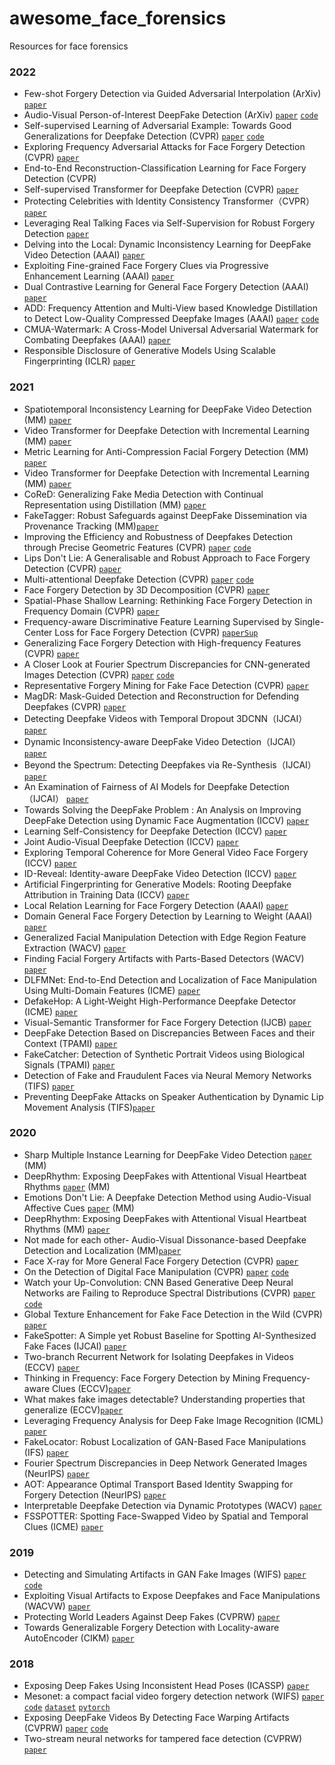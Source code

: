 # awesome_face_forensics
Resources for face forensics


### 2022
- Few-shot Forgery Detection via Guided Adversarial Interpolation (ArXiv) [`paper`](https://arxiv.org/abs/2204.05905)
- Audio-Visual Person-of-Interest DeepFake Detection (ArXiv) [`paper`](https://arxiv.org/abs/2204.03083) [`code`](https://github.com/grip-unina/poi-forensics)
- Self-supervised Learning of Adversarial Example: Towards Good Generalizations for Deepfake Detection (CVPR) [`paper`](https://arxiv.org/abs/2203.12208) [`code`](https://github.com/liangchen527/SLADD)
- Exploring Frequency Adversarial Attacks for Face Forgery Detection (CVPR) [`paper`](https://arxiv.org/abs/2203.15674)
- End-to-End Reconstruction-Classification Learning for Face Forgery Detection (CVPR)
- Self-supervised Transformer for Deepfake Detection (CVPR) [`paper`](https://arxiv.org/abs/2203.01265)
- Protecting Celebrities with Identity Consistency Transformer（CVPR） [`paper`](https://arxiv.org/abs/2203.01318)
- Leveraging Real Talking Faces via Self-Supervision for Robust Forgery Detection [`paper`](https://arxiv.org/abs/2201.07131)
- Delving into the Local: Dynamic Inconsistency Learning for DeepFake Video Detection (AAAI) [`paper`](https://www.aaai.org/AAAI22Papers/AAAI-1978.GuZ.pdf)
- Exploiting Fine-grained Face Forgery Clues via Progressive Enhancement Learning (AAAI) [`paper`](https://arxiv.org/abs/2112.13977)
- Dual Contrastive Learning for General Face Forgery Detection (AAAI) [`paper`](https://arxiv.org/abs/2112.13522)
- ADD: Frequency Attention and Multi-View based Knowledge Distillation to Detect Low-Quality Compressed Deepfake Images (AAAI) [`paper`](https://arxiv.org/abs/2112.03553) [`code`](https://github.com/Leminhbinh0209/ADD)
- CMUA-Watermark: A Cross-Model Universal Adversarial Watermark for Combating Deepfakes (AAAI) [`paper`](https://arxiv.org/abs/2105.10872)
- Responsible Disclosure of Generative Models Using Scalable Fingerprinting (ICLR) [`paper`](https://openreview.net/pdf?id=sOK-zS6WHB)

### 2021
- Spatiotemporal Inconsistency Learning for DeepFake Video Detection (MM) [`paper`](https://arxiv.org/abs/2109.01860)
- Video Transformer for Deepfake Detection with Incremental Learning (MM) [`paper`](https://arxiv.org/abs/2108.05307)
- Metric Learning for Anti-Compression Facial Forgery Detection (MM) [`paper`](https://arxiv.org/abs/2103.08397)
- Video Transformer for Deepfake Detection with Incremental Learning (MM) [`paper`](https://arxiv.org/abs/2108.05307)
- CoReD: Generalizing Fake Media Detection with Continual Representation using Distillation (MM) [`paper`](https://arxiv.org/abs/2107.02408)
- FakeTagger: Robust Safeguards against DeepFake Dissemination via Provenance Tracking (MM)[`paper`](https://dl.acm.org/doi/pdf/10.1145/3474085.3475518)
- Improving the Efficiency and Robustness of Deepfakes Detection through Precise Geometric Features (CVPR) [`paper`](https://arxiv.org/abs/2104.04480) [`code`](https://github.com/frederickszk/LRNet)
- Lips Don't Lie: A Generalisable and Robust Approach to Face Forgery Detection (CVPR) [`paper`](https://arxiv.org/abs/2012.07657) 
- Multi-attentional Deepfake Detection (CVPR)  [`paper`](https://arxiv.org/abs/2103.02406) [`code`](https://github.com/yoctta/multiple-attention)
- Face Forgery Detection by 3D Decomposition (CVPR)  [`paper`](https://arxiv.org/abs/2011.09737)
- Spatial-Phase Shallow Learning: Rethinking Face Forgery Detection in Frequency Domain (CVPR) [`paper`](https://arxiv.org/abs/2103.01856)
- Frequency-aware Discriminative Feature Learning Supervised by Single-Center Loss for Face Forgery Detection (CVPR) [`paper`](https://arxiv.org/abs/2103.09096)[`Sup`](https://openaccess.thecvf.com/content/CVPR2021/supplemental/Li_Frequency-Aware_Discriminative_Feature_CVPR_2021_supplemental.pdf)
- Generalizing Face Forgery Detection with High-frequency Features (CVPR) [`paper`](https://arxiv.org/abs/2103.12376)
- A Closer Look at Fourier Spectrum Discrepancies for CNN-generated Images Detection (CVPR) [`paper`](https://arxiv.org/abs/2103.17195) [`code`](https://github.com/sutd-visual-computing-group/Fourier-Discrepancies-CNN-Detection/)
- Representative Forgery Mining for Fake Face Detection (CVPR) [`paper`](https://openaccess.thecvf.com/content/CVPR2021/papers/Wang_Representative_Forgery_Mining_for_Fake_Face_Detection_CVPR_2021_paper.pdf)
- MagDR: Mask-Guided Detection and Reconstruction for Defending Deepfakes (CVPR) [`paper`](https://openaccess.thecvf.com/content/CVPR2021/papers/Chen_MagDR_Mask-Guided_Detection_and_Reconstruction_for_Defending_Deepfakes_CVPR_2021_paper.pdf)
- Detecting Deepfake Videos with Temporal Dropout 3DCNN（IJCAI）[`paper`](https://www.ijcai.org/proceedings/2021/178)
- Dynamic Inconsistency-aware DeepFake Video Detection（IJCAI） [`paper`](https://www.ijcai.org/proceedings/2021/102)
- Beyond the Spectrum: Detecting Deepfakes via Re-Synthesis（IJCAI） [`paper`](https://arxiv.org/abs/2105.14376)
- An Examination of Fairness of AI Models for Deepfake Detection（IJCAI） [`paper`](https://arxiv.org/abs/2105.00558)
- Towards Solving the DeepFake Problem : An Analysis on Improving DeepFake Detection using Dynamic Face Augmentation (ICCV) [`paper`](https://arxiv.org/abs/2102.09603)
- Learning Self-Consistency for Deepfake Detection (ICCV) [`paper`](https://arxiv.org/abs/2012.09311)
- Joint Audio-Visual Deepfake Detection (ICCV) [`paper`](https://openaccess.thecvf.com/content/ICCV2021/papers/Zhou_Joint_Audio-Visual_Deepfake_Detection_ICCV_2021_paper.pdf)
-  Exploring Temporal Coherence for More General Video Face Forgery (ICCV) [`paper`](https://arxiv.org/abs/2108.06693)
-  ID-Reveal: Identity-aware DeepFake Video Detection (ICCV) [`paper`](https://arxiv.org/abs/2012.02512)
-  Artificial Fingerprinting for Generative Models: Rooting Deepfake Attribution in Training Data (ICCV) [`paper`](https://arxiv.org/abs/2007.08457)
-  Local Relation Learning for Face Forgery Detection (AAAI) [`paper`](https://www.aaai.org/AAAI21Papers/AAAI-1964.ChenS.pdf)
-  Domain General Face Forgery Detection by Learning to Weight (AAAI) [`paper`](https://www.aaai.org/AAAI21Papers/AAAI-589.SunK.pdf)
- Generalized Facial Manipulation Detection with Edge Region Feature Extraction (WACV) [`paper`](https://arxiv.org/abs/2102.01381)
- Finding Facial Forgery Artifacts with Parts-Based Detectors (WACV)  [`paper`](https://arxiv.org/abs/2109.10688)
- DLFMNet: End-to-End Detection and Localization of Face Manipulation Using Multi-Domain Features  (ICME) [`paper`](https://ieeexplore.ieee.org/abstract/document/9428450/)
- DefakeHop: A Light-Weight High-Performance Deepfake Detector (ICME) [`paper`](https://arxiv.org/abs/2103.06929)
- Visual-Semantic Transformer for Face Forgery Detection (IJCB) [`paper`](https://ieeexplore.ieee.org/document/9484407)
- DeepFake Detection Based on Discrepancies Between Faces and their Context (TPAMI) [`paper`](https://ieeexplore.ieee.org/document/9468380/)
- FakeCatcher: Detection of Synthetic Portrait Videos using Biological Signals (TPAMI) [`paper`](https://ieeexplore.ieee.org/document/9141516/)
- Detection of Fake and Fraudulent Faces via Neural Memory Networks (TIFS) [`paper`](https://ieeexplore.ieee.org/stamp/stamp.jsp?tp=&arnumber=9309253)
- Preventing DeepFake Attacks on Speaker Authentication by Dynamic Lip Movement Analysis  (TIFS)[`paper`](https://ieeexplore.ieee.org/stamp/stamp.jsp?tp=&arnumber=9298826)

### 2020
- Sharp Multiple Instance Learning for DeepFake Video Detection [`paper`](https://arxiv.org/abs/2008.04585) (MM)
- DeepRhythm: Exposing DeepFakes with Attentional Visual Heartbeat Rhythms [`paper`](https://arxiv.org/abs/2006.07634) (MM)
- Emotions Don't Lie: A Deepfake Detection Method using Audio-Visual Affective Cues [`paper`](https://arxiv.org/abs/2003.06711) (MM)
- DeepRhythm: Exposing DeepFakes with Attentional Visual Heartbeat Rhythms (MM) [`paper`](https://arxiv.org/abs/2006.07634) 
- Not made for each other- Audio-Visual Dissonance-based Deepfake Detection and Localization (MM)[`paper`](https://arxiv.org/abs/2005.14405)
- Face X-ray for More General Face Forgery Detection (CVPR) [`paper`](https://arxiv.org/abs/1912.13458)
- On the Detection of Digital Face Manipulation (CVPR) [`paper`](https://arxiv.org/abs/1910.01717) [`code`](https://github.com/JStehouwer/FFD_CVPR2020)
- Watch your Up-Convolution: CNN Based Generative Deep Neural Networks are Failing to Reproduce Spectral Distributions (CVPR) [`paper`](https://arxiv.org/abs/2003.01826) [`code`](https://github.com/cc-hpc-itwm/UpConv)
- Global Texture Enhancement for Fake Face Detection in the Wild (CVPR) [`paper`](https://openaccess.thecvf.com/content_CVPR_2020/papers/Liu_Global_Texture_Enhancement_for_Fake_Face_Detection_in_the_Wild_CVPR_2020_paper.pdf)
- FakeSpotter: A Simple yet Robust Baseline for Spotting AI-Synthesized Fake Faces (IJCAI) [`paper`](https://www.ijcai.org/Proceedings/2020/0476.pdf)
- Two-branch Recurrent Network for Isolating Deepfakes in Videos (ECCV) [`paper`](https://arxiv.org/abs/2008.03412)
- Thinking in Frequency: Face Forgery Detection by Mining Frequency-aware Clues (ECCV)[`paper`](https://arxiv.org/abs/2007.09355)
- What makes fake images detectable? Understanding properties that generalize (ECCV)[`paper`](https://arxiv.org/abs/2008.10588)
- Leveraging Frequency Analysis for Deep Fake Image Recognition (ICML) [`paper`](https://arxiv.org/abs/2003.08685)
- FakeLocator: Robust Localization of GAN-Based Face Manipulations (IFS) [`paper`](https://arxiv.org/abs/2001.09598) 
- Fourier Spectrum Discrepancies in Deep Network Generated Images (NeurIPS) [`paper`](https://arxiv.org/abs/1911.06465) 
- AOT: Appearance Optimal Transport Based Identity Swapping for Forgery Detection  (NeurIPS) [`paper`](https://papers.nips.cc/paper/2020/file/f718499c1c8cef6730f9fd03c8125cab-Paper.pdf)
- Interpretable Deepfake Detection via Dynamic Prototypes (WACV) [`paper`](https://arxiv.org/abs/2006.15473)
- FSSPOTTER: Spotting Face-Swapped Video by Spatial and Temporal Clues (ICME) [`paper`](https://ieeexplore.ieee.org/document/9102914)

### 2019

-  Detecting and Simulating Artifacts in GAN Fake Images (WIFS) [`paper`](https://arxiv.org/abs/1907.06515) [`code`](https://github.com/ColumbiaDVMM/AutoGAN)
- Exploiting Visual Artifacts to Expose Deepfakes and Face Manipulations (WACVW) [`paper`](https://ieeexplore.ieee.org/stamp/stamp.jsp?arnumber=8638330)
- Protecting World Leaders Against Deep Fakes (CVPRW) [`paper`](https://openaccess.thecvf.com/content_CVPRW_2019/papers/Media%20Forensics/Agarwal_Protecting_World_Leaders_Against_Deep_Fakes_CVPRW_2019_paper.pdf)
- Towards Generalizable Forgery Detection with Locality-aware AutoEncoder (CIKM) [`paper`](https://arxiv.org/abs/1909.05999) 

### 2018
-  Exposing Deep Fakes Using Inconsistent Head Poses (ICASSP) [`paper`](https://arxiv.org/abs/1811.00661)
-  Mesonet: a compact facial video forgery detection network (WIFS) [`paper`](https://arxiv.org/abs/1809.00888) [`code`](https://github.com/DariusAf/MesoNet) [`dataset`](https://my.pcloud.com/publink/show?code=XZLGvd7ZI9LjgIy7iOLzXBG5RNJzGFQzhTRy) [`pytorch`](https://github.com/HongguLiu/MesoNet.Pytorch)
-  Exposing DeepFake Videos By Detecting Face Warping Artifacts (CVPRW) [`paper`](https://arxiv.org/abs/1811.00656) [`code`](https://github.com/danmohaha/CVPRW2019_Face_Artifacts)
-  Two-stream neural networks for tampered face detection (CVPRW) [`paper`](https://arxiv.org/abs/1803.11276)
